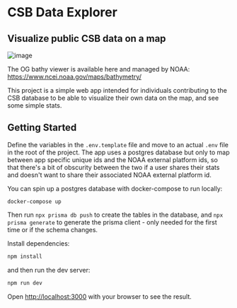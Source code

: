 # CSB Data Explorer

## Visualize public CSB data on a map

![image](https://github.com/user-attachments/assets/1cfea6b9-5cef-4204-9467-79838d7a273e)

The OG bathy viewer is available here and managed by NOAA: https://www.ncei.noaa.gov/maps/bathymetry/

This project is a simple web app intended for individuals contributing to the
CSB database to be able to visualize their own data on the map, and see some
simple stats.

## Getting Started

Define the variables in the `.env.template` file and move to an actual `.env`
file in the root of the project. The app uses a postgres database but only to
map between app specific unique ids and the NOAA external platform ids, so that
there's a bit of obscurity between the two if a user shares their stats and
doesn't want to share their associated NOAA external platform id.

You can spin up a postgres database with docker-compose to run locally:

```
docker-compose up
```

Then run `npx prisma db push` to create the tables in the database, and `npx prisma generate` to generate the prisma client - only needed for the first time
or if the schema changes.

Install dependencies:

```bash
npm install
```

and then run the dev server:

```bash
npm run dev
```

Open [http://localhost:3000](http://localhost:3000) with your browser to see the result.
